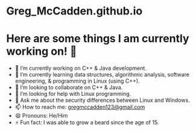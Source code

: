 # Greg_McCadden.github.io
# Here are some things I am currently working on! 👋

- 🔭 I’m currently working on C++ & Java development.
- 🌱 I’m currently learning data structures, algorithmic analysis, software engineering, & programming in Linux (using C++).
- 👯 I’m looking to collaborate on C++ & Java.
- 🤔 I’m looking for help with Linux programming.
- 💬 Ask me about the security differences between Linux and Windows.
- 📫 How to reach me: gregmccadden123@gmail.com
- 😄 Pronouns: He/Him
- ⚡ Fun fact: I was able to grow a beard since the age of 15.

